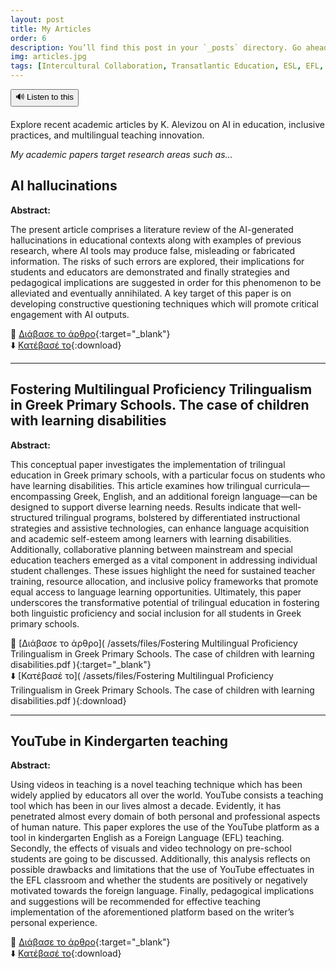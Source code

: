 ```yaml
---
layout: post
title: My Articles
order: 6
description: You’ll find this post in your `_posts` directory. Go ahead and edit it and re-build the site to see your changes.
img: articles.jpg
tags: [Intercultural Collaboration, Transatlantic Education, ESL, EFL, Inclusive Practices, AI in Education, Multilingualism, Educational Innovation, Teacher Exchange, EdTech]
---
```


<div style="display: flex; gap: 10px; margin-bottom: 20px;">
  <button id="tts-btn" onclick="toggleRead()" style="cursor: pointer;">🔊 Listen to this</button>
</div>
<div class="tts-target">
 Explore recent academic articles by K. Alevizou on AI in education, inclusive practices, and multilingual teaching innovation.

<p><em>My academic papers target research areas such as…</em></p>
</div>


## AI hallucinations

**Abstract:**<div class="tts-target"> The present article comprises a literature review of the AI-generated hallucinations in 
educational contexts along with examples of previous research, where AI tools may 
produce false, misleading or fabricated information. The risks of such errors are 
explored, their implications for students and educators are demonstrated and finally 
strategies and pedagogical implications are suggested in order for this phenomenon to 
be alleviated and eventually annihilated. A key target of this paper is on developing 
constructive questioning techniques which will promote critical engagement with AI 
outputs.  </div>

📄 [Διάβασε το άρθρο]( /assets/files/AI%20hallucinations.pdf ){:target="_blank"}  
⬇️ [Κατέβασέ το]( /assets/files/AI%20hallucinations.pdf ){:download}

---

## Fostering Multilingual Proficiency Trilingualism in Greek Primary Schools. The case of children with learning disabilities


**Abstract:** <div class="tts-target">This conceptual paper investigates the implementation of trilingual education in 
Greek primary schools, with a particular focus on students who have learning 
disabilities. This article examines how trilingual curricula—encompassing Greek, 
English, and an additional foreign language—can be designed to support diverse 
learning needs. Results indicate that well-structured trilingual programs, bolstered by 
differentiated instructional strategies and assistive technologies, can enhance language 
acquisition and academic self-esteem among learners with learning disabilities. 
Additionally, collaborative planning between mainstream and special education 
teachers emerged as a vital component in addressing individual student challenges. 
These issues highlight the need for sustained teacher training, resource allocation, and 
inclusive policy frameworks that promote equal access to language learning 
opportunities. Ultimately, this paper underscores the transformative potential of 
trilingual education in fostering both linguistic proficiency and social inclusion for all 
students in Greek primary schools. </div>


📄 [Διάβασε το άρθρο]( /assets/files/Fostering Multilingual Proficiency Trilingualism in Greek Primary Schools. The case of children with learning disabilities.pdf ){:target="_blank"}  
⬇️ [Κατέβασέ το]( /assets/files/Fostering Multilingual Proficiency Trilingualism in Greek Primary Schools. The case of children with learning disabilities.pdf ){:download}

---

## YouTube in Kindergarten teaching


**Abstract:** <div class="tts-target">Using videos in teaching is a novel teaching technique which has been widely applied by educators all 
over the world.  YouTube consists a teaching tool which has been in our lives almost a decade. Evidently, 
it has penetrated almost every domain of both personal and professional aspects of human nature. This 
paper explores the use of the YouTube platform as a tool in kindergarten English as a Foreign Language 
(EFL) teaching. Secondly, the effects of visuals and video technology on pre-school students are going to 
be discussed. Additionally, this analysis reflects on possible drawbacks and limitations that the use of 
YouTube effectuates in the EFL classroom and whether the students are positively or negatively 
motivated towards the foreign language. Finally, pedagogical implications and suggestions will be 
recommended for effective teaching implementation of the aforementioned platform based on the 
writer’s personal experience. </div>


📄 [Διάβασε το άρθρο]( /assets/files/YouTube%20in%20Kindergarten%20teaching.pdf ){:target="_blank"}  
⬇️ [Κατέβασέ το]( /assets/files/YouTube%20in%20Kindergarten%20teaching.pdf ){:download}



<script src="{{ site.baseurl }}/assets/js/tts.js"></script>
